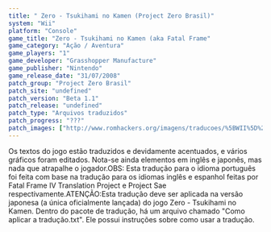 ```yaml
---
title: " Zero - Tsukihami no Kamen (Project Zero Brasil)"
system: "Wii"
platform: "Console"
game_title: "Zero - Tsukihami no Kamen (aka Fatal Frame"
game_category: "Ação / Aventura"
game_players: "1"
game_developer: "Grasshopper Manufacture"
game_publisher: "Nintendo"
game_release_date: "31/07/2008"
patch_group: "Project Zero Brasil"
patch_site: "undefined"
patch_version: "Beta 1.1"
patch_release: "undefined"
patch_type: "Arquivos traduzidos"
patch_progress: "???"
patch_images: ["http://www.romhackers.org/imagens/traducoes/%5BWII%5D%20Zero%20-%20Tsukihami%20no%20Kamen%20-%20Project%20Zero%20Brasil%20-%201.jpg","http://www.romhackers.org/imagens/traducoes/%5BWII%5D%20Zero%20-%20Tsukihami%20no%20Kamen%20-%20Project%20Zero%20Brasil%20-%202.jpg","http://www.romhackers.org/imagens/traducoes/%5BWII%5D%20Zero%20-%20Tsukihami%20no%20Kamen%20-%20Project%20Zero%20Brasil%20-%203.jpg"]
---
```

Os textos do jogo estão traduzidos e devidamente acentuados, e vários gráficos foram editados. Nota-se ainda elementos em inglês e japonês, mas nada que atrapalhe o jogador.OBS: Esta tradução para o idioma português foi feita com base na tradução para os idiomas inglês e espanhol feitas por Fatal Frame IV Translation Project e Project Sae respectivamente.ATENÇÃO:Esta tradução deve ser aplicada na versão japonesa (a única oficialmente lançada) do jogo Zero - Tsukihami no Kamen. Dentro do pacote de tradução, há um arquivo chamado "Como aplicar a tradução.txt". Ele possui instruções sobre como usar a tradução.